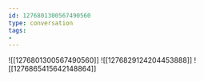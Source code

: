 ```yaml
---
id: 1276801300567490560
type: conversation
tags:
- 
---
```

![[1276801300567490560]]
![[1276829124204453888]]
![[1276865415642148864]]

